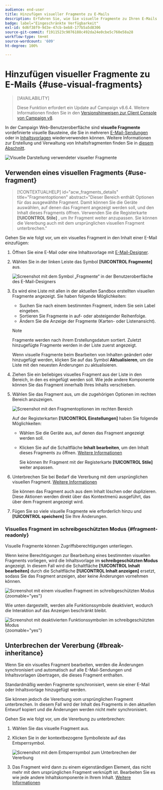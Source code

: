 ```yaml
---
audience: end-user
title: Hinzufügen visueller Fragmente zu E-Mails
description: Erfahren Sie, wie Sie visuelle Fragmente zu Ihren E-Mails hinzufügen
badge: label="Eingeschränkte Verfügbarkeit"
exl-id: 6d6f38f9-9d3e-47cb-beb8-177b5a5d8306
source-git-commit: f1911523c9076188c492da24e0cbe5c760e58a28
workflow-type: tm+mt
source-wordcount: '609'
ht-degree: 100%

---
```


# Hinzufügen visueller Fragmente zu E-Mails {#use-visual-fragments}

>[!AVAILABILITY]
>
>Diese Funktion erfordert ein Update auf Campaign v8.6.4. Weitere Informationen finden Sie in den [Versionshinweisen zur Client Console von Campaign v8](https://experienceleague.adobe.com/de/docs/campaign/campaign-v8/releases/release-notes).

In der Campaign Web-Benutzeroberfläche sind **visuelle Fragmente** vordefinierte visuelle Bausteine, die Sie in mehreren [E-Mail-Sendungen](../email/get-started-email-designer.md) oder in [Inhaltsvorlagen](../email/use-email-templates.md) wiederverwenden können. Weitere Informationen zur Erstellung und Verwaltung von Inhaltsfragmenten finden Sie in [diesem Abschnitt](fragments.md).

![Visuelle Darstellung verwendeter visueller Fragmente](assets/do-not-localize/fragments.gif)

## Verwenden eines visuellen Fragments {#use-fragment}

>[!CONTEXTUALHELP]
>id="acw_fragments_details"
>title="Fragmentoptionen"
>abstract="Dieser Bereich enthält Optionen für das ausgewählte Fragment. Damit können Sie die Geräte auswählen, auf denen das Fragment angezeigt werden soll, und den Inhalt dieses Fragments öffnen. Verwenden Sie die Registerkarte **[!UICONTROL Stile]** , um Ihr Fragment weiter anzupassen. Sie können die Vererbung auch mit dem ursprünglichen visuellen Fragment unterbrechen."

<!-- pas vu dans l'UI-->

Gehen Sie wie folgt vor, um ein visuelles Fragment in den Inhalt einer E-Mail einzufügen:

1. Öffnen Sie eine E-Mail oder eine Inhaltsvorlage mit [E-Mail-Designer](../email/get-started-email-designer.md).

1. Wählen Sie in der linken Leiste das Symbol **[!UICONTROL Fragmente]** aus.

   ![Screenshot mit dem Symbol „Fragmente“ in der Benutzeroberfläche des E-Mail-Designers](assets/fragments-in-designer.png)

1. Es wird eine Liste mit allen in der aktuellen Sandbox erstellten visuellen Fragmente angezeigt. Sie haben folgende Möglichkeiten:

   * Suchen Sie nach einem bestimmten Fragment, indem Sie sein Label eingeben.
   * Sortieren Sie Fragmente in auf- oder absteigender Reihenfolge.
   * Ändern Sie die Anzeige der Fragmente (Karten- oder Listenansicht).

   >[!NOTE]
   >
   >Fragmente werden nach ihrem Erstellungsdatum sortiert. Zuletzt hinzugefügte Fragmente werden in der Liste zuerst angezeigt.

   Wenn visuelle Fragmente beim Bearbeiten von Inhalten geändert oder hinzugefügt werden, klicken Sie auf das Symbol **Aktualisieren**, um die Liste mit den neuesten Änderungen zu aktualisieren.

1. Ziehen Sie ein beliebiges visuelles Fragment aus der Liste in den Bereich, in den es eingefügt werden soll. Wie jede andere Komponente können Sie das Fragment innerhalb Ihres Inhalts verschieben.

1. Wählen Sie das Fragment aus, um die zugehörigen Optionen im rechten Bereich anzuzeigen.

   ![Screenshot mit den Fragmentoptionen im rechten Bereich](assets/fragment-right-pane.png)

   Auf der Registerkarten **[!UICONTROL Einstellungen]** haben Sie folgende Möglichkeiten:

   * Wählen Sie die Geräte aus, auf denen das Fragment angezeigt werden soll.
   * Klicken Sie auf die Schaltfläche **Inhalt bearbeiten**, um den Inhalt dieses Fragments zu öffnen. [Weitere Informationen](../content/fragments.md#edit-fragments)

     Sie können Ihr Fragment mit der Registerkarte **[!UICONTROL Stile]** weiter anpassen.

1. Unterbrechen Sie bei Bedarf die Vererbung mit dem ursprünglichen visuellen Fragment. [Weitere Informationen](#break-inheritance)

   Sie können das Fragment auch aus dem Inhalt löschen oder duplizieren. Diese Aktionen werden direkt über das Kontextmenü ausgeführt, das über dem Fragment angezeigt wird.

1. Fügen Sie so viele visuelle Fragmente wie erforderlich hinzu und **[!UICONTROL speichern]** Sie Ihre Änderungen.

### Visuelles Fragment im schreibgeschützten Modus {#fragment-readonly}

Visuelle Fragmente können Zugriffsberechtigungen unterliegen.

Wenn keine Berechtigungen zur Bearbeitung eines bestimmten visuellen Fragments vorliegen, wird die Inhaltsvorlage im **schreibgeschützten Modus** angezeigt. In diesem Fall wird die Schaltfläche **[!UICONTROL Inhalt bearbeiten]** durch die Schaltfläche **[!UICONTROL Inhalt anzeigen]** ersetzt, sodass Sie das Fragment anzeigen, aber keine Änderungen vornehmen können.

![Screenshot mit einem visuellen Fragment im schreibgeschützten Modus](assets/fragment-readonly.png){zoomable="yes"}

Wie unten dargestellt, werden alle Funktionssymbole deaktiviert, wodurch die Interaktion auf das Anzeigen beschränkt bleibt.

![Screenshot mit deaktivierten Funktionssymbolen im schreibgeschützten Modus](assets/fragment-readonly-view.png){zoomable="yes"}

## Unterbrechen der Vererbung {#break-inheritance}

Wenn Sie ein visuelles Fragment bearbeiten, werden die Änderungen synchronisiert und automatisch auf alle E-Mail-Sendungen und Inhaltsvorlagen übertragen, die dieses Fragment enthalten.

Standardmäßig werden Fragmente synchronisiert, wenn sie einer E-Mail oder Inhaltsvorlage hinzugefügt werden.

Sie können jedoch die Vererbung vom ursprünglichen Fragment unterbrechen. In diesem Fall wird der Inhalt des Fragments in den aktuellen Entwurf kopiert und die Änderungen werden nicht mehr synchronisiert.

Gehen Sie wie folgt vor, um die Vererbung zu unterbrechen:

1. Wählen Sie das visuelle Fragment aus.

1. Klicken Sie in der kontextbezogene Symbolleiste auf das Entsperrsymbol.

   ![Screenshot mit dem Entsperrsymbol zum Unterbrechen der Vererbung](assets/fragment-break-inheritance.png)

1. Das Fragment wird dann zu einem eigenständigen Element, das nicht mehr mit dem ursprünglichen Fragment verknüpft ist. Bearbeiten Sie es wie jede andere Inhaltskomponente in Ihrem Inhalt. [Weitere Informationen](../email/content-components.md)